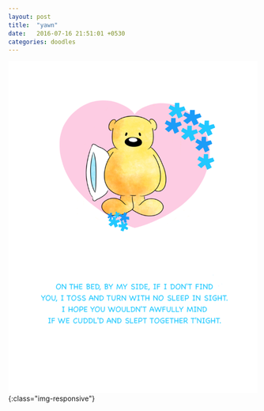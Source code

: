 ```yaml
---
layout: post
title:  "yawn"
date:   2016-07-16 21:51:01 +0530
categories: doodles
---
```

![yawn](/doodles/yawn.png){:class="img-responsive"}